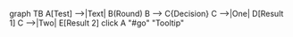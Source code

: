 graph TB
    A[Test] -->|Text| B(Round)
    B --> C{Decision}
    C -->|One| D[Result 1]
    C -->|Two| E[Result 2]
    click A "#go" "Tooltip"
